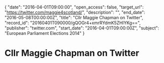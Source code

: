 {
  "date": "2016-04-01T09:00:00", 
  "open_access": false, 
  "target_url": "https://twitter.com/maggie4scotland/", 
  "description": "", 
  "end_date": "2016-05-08T00:00:00Z", 
  "title": "Cllr Maggie Chapman on Twitter", 
  "record_id": "20160401T090000/gQOGr4+xmrRYdmK5ZHIYKg==", 
  "publisher": "twitter.com", 
  "start_date": "2016-04-01T09:00:00Z", 
  "subject": "European Parliament Elections 2014"
}

# Cllr Maggie Chapman on Twitter

